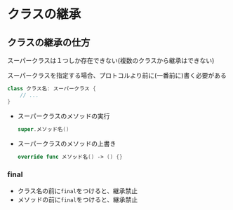 # クラスの継承

## クラスの継承の仕方

スーパークラスは１つしか存在できない(複数のクラスから継承はできない)

スーパークラスを指定する場合、プロトコルより前に(一番前に)書く必要がある

```swift
class クラス名: スーパークラス {
    // ...
}
```

* スーパークラスのメソッドの実行

    ```swift
    super.メソッド名()
    ```

* スーパークラスのメソッドの上書き

    ```swift
    override func メソッド名() -> () {}
    ```

### final

* クラス名の前に`final`をつけると、継承禁止
* メソッドの前に`final`をつけると、継承禁止
